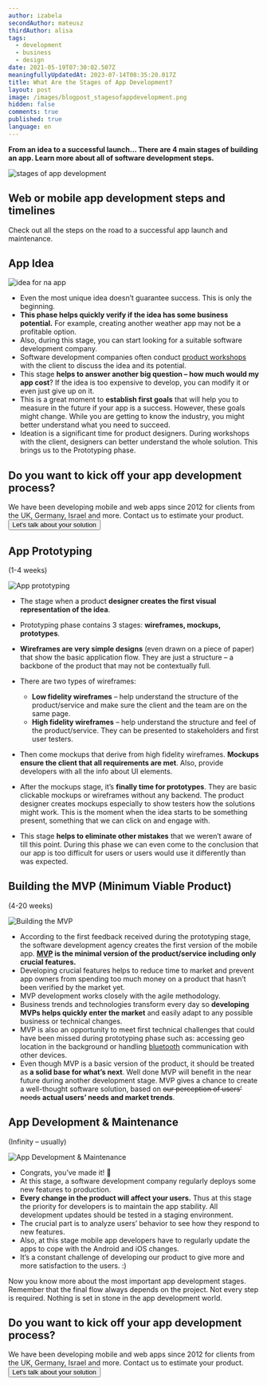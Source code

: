 ```yaml
---
author: izabela
secondAuthor: mateusz
thirdAuthor: alisa
tags:
  - development
  - business
  - design
date: 2021-05-19T07:30:02.507Z
meaningfullyUpdatedAt: 2023-07-14T08:35:20.017Z
title: What Are the Stages of App Development?
layout: post
image: /images/blogpost_stagesofappdevelopment.png
hidden: false
comments: true
published: true
language: en
---
```

**From an idea to a successful launch… There are 4 main stages of building an app. Learn more about all of software development steps.**

<div class="image"><img src="/images/blogpost_stagesofappdevelopment.png" alt="stages of app development" title="undefined"  /> </div>

## Web or mobile app development steps and timelines

Check out all the steps on the road to a successful app launch and maintenance.

## App Idea

![idea for na app](/images/1_idea.png)

* Even the most unique idea doesn’t guarantee success. This is only the beginning.
* **This phase helps quickly verify if the idea has some business potential.** For example, creating another weather app may not be a profitable option.
* Also, during this stage, you can start looking for a suitable software development company.
* Software development companies often conduct [product workshops](/our-areas/product-workshops/) with the client to discuss the idea and its potential.
* This stage **helps to answer another big question – how much would my app cost**? If the idea is too expensive to develop, you can modify it or even just give up on it.
* This is a great moment to **establish first goals** that will help you to measure in the future if your app is a success. However, these goals might change. While you are getting to know the industry, you might better understand what you need to succeed.
* Ideation is a significant time for product designers. During workshops with the client, designers can better understand the whole solution. This brings us to the Prototyping phase.

<div class='block-button'><h2>Do you want to kick off your app development process?</h2><div>We have been developing mobile and web apps since 2012 for clients from the UK, Germany, Israel and more. Contact us to estimate your product.</div><a href="/start-project"><button>Let's talk about your solution</button></a></div>

## App Prototyping

(1-4 weeks)

![App prototyping](/images/2_app_prototyping.png)

* The stage when a product **designer creates the first visual representation of the idea**.
* Prototyping phase contains 3 stages: **wireframes, mockups, prototypes**. 
* **Wireframes are very simple designs** (even drawn on a piece of paper) that show the basic application flow. They are just a structure – a backbone of the product that may not be contextually full.
* There are two types of wireframes:

  * **Low fidelity wireframes** – help understand the structure of the product/service and make sure the client and the team are on the same page.
  * **High fidelity wireframes** – help understand the structure and feel of the product/service. They can be presented to stakeholders and first user testers.  
* Then come mockups that derive from high fidelity wireframes. **Mockups ensure the client that all requirements are met**. Also, provide developers with all the info about UI elements.
* After the mockups stage, it’s **finally time for prototypes**. They are basic clickable mockups or wireframes without any backend. The product designer creates mockups especially to show testers how the solutions might work. This is the moment when the idea starts to be something present, something that we can click on and engage with.
* This stage **helps to eliminate other mistakes** that we weren’t aware of till this point. During this phase we can even come to the conclusion that our app is too difficult for users or users would use it differently than was expected.

## Building the MVP (Minimum Viable Product)

(4-20 weeks)

![Building the MVP](/images/3_mvp.png)

* According to the first feedback received during the prototyping stage, the software development agency creates the first version of the mobile app. **[MVP](/our-areas/mvp-development) is the minimal version of the product/service including only crucial features.**
* Developing crucial features helps to reduce time to market and prevent app owners from spending too much money on a product that hasn’t been verified by the market yet. 
* MVP development works closely with the agile methodology.
* Business trends and technologies transform every day so **developing MVPs helps quickly enter the market** and easily adapt to any possible business or technical changes. 
* MVP is also an opportunity to meet first technical challenges that could have been missed during prototyping phase such as: accessing geo location in the background or handling [bluetooth](/our-areas/bluetooth-development) communication with other devices.
* Even though MVP is a basic version of the product, it should be treated as **a solid base for what’s next**. Well done MVP will benefit in the near future during another development stage. MVP gives a chance to create a well-thought software solution, based on <del>our perception of users’ needs</del> **actual users’ needs and market trends**.

<EbookDynamic sectionTitle='Download the ultimate guide to MVP for free' ebookName='From-MVP-to-a-Final-Product.pdf' ebookDescription='Discover the power of Minimum Viable Product (MVP) development in our free ebook. Do not miss out, download it here.' ebookImage='/images/mvp_ebook_cover.png' ebookAlt='MVP ebook cover' />

## App Development & Maintenance

(Infinity – usually)

![App Development & Maintenance](/images/4_app_development_-_maintenance.png)

* Congrats, you’ve made it! 🙂
* At this stage, a software development company regularly deploys some new features to production.
* **Every change in the product will affect your users.** Thus at this stage the priority for developers is to maintain the app stability. All development updates should be tested in a staging environment.
* The crucial part is to analyze users’ behavior to see how they respond to new features.
* Also, at this stage mobile app developers have to regularly update the apps to cope with the Android and iOS changes.
* It’s a constant challenge of developing our product to give more and more satisfaction to the users. :)

Now you know more about the most important app development stages. Remember that the final flow always depends on the project. Not every step is required. Nothing is set in stone in the app development world.

<div class='block-button'><h2>Do you want to kick off your app development process?</h2><div>We have been developing mobile and web apps since 2012 for clients from the UK, Germany, Israel and more. Contact us to estimate your product.</div><a href="/start-project"><button>Let's talk about your solution</button></a></div>